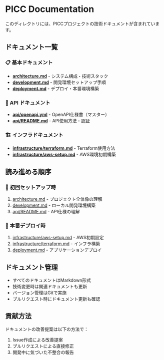 # PICC Documentation

このディレクトリには、PICCプロジェクトの技術ドキュメントが含まれています。

## ドキュメント一覧

### 📋 基本ドキュメント
- **[architecture.md](./architecture.md)** - システム構成・技術スタック
- **[development.md](./development.md)** - 開発環境セットアップ手順
- **[deployment.md](./deployment.md)** - デプロイ・本番環境構築

### 🔌 API ドキュメント
- **[api/openapi.yml](./api/openapi.yml)** - OpenAPI仕様書（マスター）
- **[api/README.md](./api/README.md)** - API使用方法・認証

### 🏗️ インフラドキュメント
- **[infrastructure/terraform.md](./infrastructure/terraform.md)** - Terraform使用方法
- **[infrastructure/aws-setup.md](./infrastructure/aws-setup.md)** - AWS環境初期構築

## 読み進める順序

### 🔰 初回セットアップ時
1. [architecture.md](./architecture.md) - プロジェクト全体像の理解
2. [development.md](./development.md) - ローカル開発環境構築
3. [api/README.md](./api/README.md) - API仕様の理解

### 🚀 本番デプロイ時
1. [infrastructure/aws-setup.md](./infrastructure/aws-setup.md) - AWS初期設定
2. [infrastructure/terraform.md](./infrastructure/terraform.md) - インフラ構築
3. [deployment.md](./deployment.md) - アプリケーションデプロイ

## ドキュメント管理

- すべてのドキュメントはMarkdown形式
- 技術変更時は関連ドキュメントも更新
- バージョン管理はGitで実施
- プルリクエスト時にドキュメント更新も確認

## 貢献方法

ドキュメントの改善提案は以下の方法で：
1. Issue作成による改善提案
2. プルリクエストによる直接修正
3. 開発中に気づいた不整合の報告